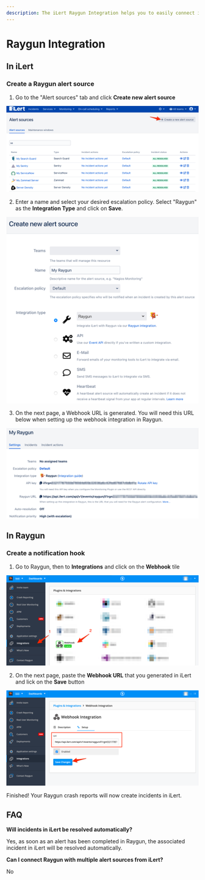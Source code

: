 ```yaml
---
description: The iLert Raygun Integration helps you to easily connect iLert with Raygun.
---
```


# Raygun Integration

## In iLert <a id="in-ilert"></a>

### Create a Raygun alert source <a id="create-alert-source"></a>

1. Go to the "Alert sources" tab and click **Create new alert source**

![](../.gitbook/assets/screenshot_16_03_21__16_37.png)

2. Enter a name and select your desired escalation policy. Select "Raygun" as the **Integration Type** and click on **Save**.

![](../.gitbook/assets/screenshot_16_03_21__17_12.png)

3. On the next page, a Webhook URL is generated. You will need this URL below when setting up the webhook integration in Raygun.

![](../.gitbook/assets/screenshot_16_03_21__17_13.png)

## In Raygun <a id="in-splunk"></a>

### Create a notification hook <a id="create-action-sequences"></a>

1. Go to Raygun, then to **Integrations** and click on the **Webhook** tile

![](../.gitbook/assets/screenshot_16_03_21__17_14.png)

2. On the next page,  paste the **Webhook URL** that you generated in iLert and lick on the **Save** button

![](../.gitbook/assets/screenshot_16_03_21__17_17.png)

Finished! Your Raygun crash reports will now create incidents in iLert.

## FAQ <a id="faq"></a>

**Will incidents in iLert be resolved automatically?**

Yes, as soon as an alert has been completed in Raygun, the associated incident in iLert will be resolved automatically.

**Can I connect Raygun with multiple alert sources from iLert?**

No

